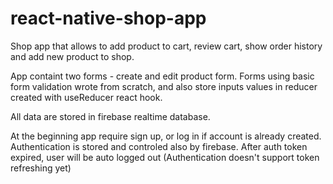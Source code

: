 # react-native-shop-app
Shop app that allows to add product to cart, review cart, show order history and add new product to shop.

App containt two forms - create and edit product form. Forms using basic form validation wrote from scratch, and also store inputs values in reducer created with useReducer react hook.

All data are stored in firebase realtime database.

At the beginning app require sign up, or log in if account is already created. Authentication is stored and controled also by firebase. After auth token expired, user will be auto logged out (Authentication doesn't support token refreshing yet) 
